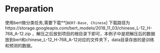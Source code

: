 # Preparation
使用bert做分类任务,需要下载**[`BERT-Base, Chinese`]
下载路径为https://storage.googleapis.com/bert_models/2018_11_03/chinese_L-12_H-768_A-12.zip ，解压之后放到项目的根目录下即可，本例子中是把解压后的数据放到bert和chinese_L-12_H-768_A-12对应的文件夹下，data目录存放的是训练和预测的数据。
